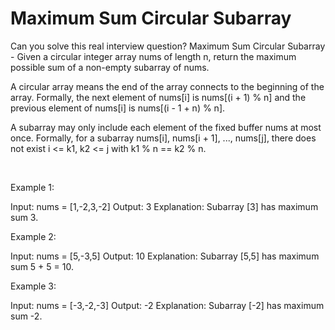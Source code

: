 # Maximum Sum Circular Subarray

Can you solve this real interview question? Maximum Sum Circular Subarray - Given a circular integer array nums of length n, return the maximum possible sum of a non-empty subarray of nums.

A circular array means the end of the array connects to the beginning of the array. Formally, the next element of nums[i] is nums[(i + 1) % n] and the previous element of nums[i] is nums[(i - 1 + n) % n].

A subarray may only include each element of the fixed buffer nums at most once. Formally, for a subarray nums[i], nums[i + 1], ..., nums[j], there does not exist i <= k1, k2 <= j with k1 % n == k2 % n.

 

Example 1:


Input: nums = [1,-2,3,-2]
Output: 3
Explanation: Subarray [3] has maximum sum 3.


Example 2:


Input: nums = [5,-3,5]
Output: 10
Explanation: Subarray [5,5] has maximum sum 5 + 5 = 10.


Example 3:


Input: nums = [-3,-2,-3]
Output: -2
Explanation: Subarray [-2] has maximum sum -2.